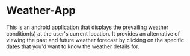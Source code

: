 # Weather-App
This is an android application that displays the prevailing weather condition(s) at the user's current location. It provides an alternative of viewing the past and future weather forecast by clicking on the specific dates that you'd want to know the weather details for.
